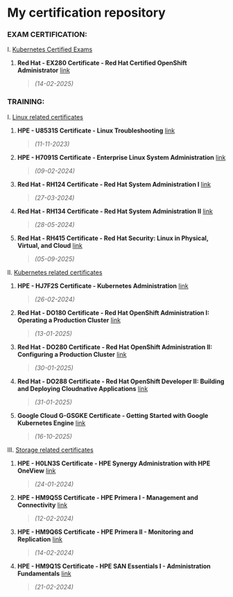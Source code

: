 # My certification repository

### EXAM CERTIFICATION:

I. [Kubernetes Certified Exams](/exams/Kubernetes)
1. **Red Hat - EX280 Certificate - Red Hat Certified OpenShift Administrator** [link](<./exams/Kubernetes/EX280 Certificate - Red Hat Certified OpenShift Administrator.pdf>)
    >*(14-02-2025)*

### TRAINING:

I. [Linux related certificates](./training/Linux)
1. **HPE - U8531S Certificate - Linux Troubleshooting** [link](<./training/Linux/U8531S Certificate - Linux Troubleshooting - Michał Walter.pdf>)
    >*(11-11-2023)*
2. **HPE - H7091S Certificate - Enterprise Linux System Administration** [link](<./training/Linux/H7091S Certificate - Enterprise Linux System Administration - Michał Walter.pdf>)
    >*(09-02-2024)*
3. **Red Hat - RH124 Certificate - Red Hat System Administration I** [link](<./training/Linux/RH124 Certificate - Red Hat System Administration I - Michał Walter.pdf>)
    >*(27-03-2024)*
4. **Red Hat - RH134 Certificate - Red Hat System Administration II** [link](<./training/Linux/RH134 Certificate - Red Hat System Administration II - Michał Walter.pdf>)
    >*(28-05-2024)*
5. **Red Hat - RH415 Certificate - Red Hat Security: Linux in Physical, Virtual, and Cloud** [link](<./training/Linux/RH415 Certificate - Red Hat Security - Linux in Physical Virtual and Cloud - Michał Walter.pdf>)
    >*(05-09-2025)*

II. [Kubernetes related certificates](./training/Kubernetes)
1. **HPE - HJ7F2S Certificate - Kubernetes Administration** [link](<./training/Kubernetes/HJ7F2S Certificate - Kubernetes Administration - Michał Walter.pdf>)
    >*(26-02-2024)*
2. **Red Hat - DO180 Certificate - Red Hat OpenShift Administration I: Operating a Production Cluster** [link](<./training/Kubernetes/DO180 Certificate - Red Hat OpenShift Administration I - Michał Walter.pdf>)
    >*(13-01-2025)*
3. **Red Hat - DO280 Certificate - Red Hat OpenShift Administration II: Configuring a Production Cluster** [link](<./training/Kubernetes/DO280 Certificate - Red Hat OpenShift Administration II - Michał Walter.pdf>)
    >*(30-01-2025)*
4. **Red Hat - DO288 Certificate - Red Hat OpenShift Developer II: Building and Deploying Cloudnative Applications** [link](<./training/Kubernetes/DO288 Certificate - Red Hat OpenShift Developer II - Michał Walter.pdf>)
    >*(31-01-2025)*
5. **Google Cloud G-GSGKE Certificate - Getting Started with Google Kubernetes Engine** [link](<./training/Kubernetes/G-GSGKE Certificate - Getting Started with GKE - Michał Walter.pdf>)
    >*(16-10-2025)*

III. [Storage related certificates](./training/Storage)
1. **HPE - H0LN3S Certificate - HPE Synergy Administration with HPE OneView** [link](<./training/Storage/H0LN3S Certificate - HPE Synergy Administration with HPE OneView - Michał Walter.pdf>)
    >*(24-01-2024)*
2. **HPE - HM9Q5S Certificate - HPE Primera I - Management and Connectivity** [link](<./training/Storage/HM9Q5S Certificate - HPE Primera I - Management and Connectivity - Michał Walter.pdf>)
    >*(12-02-2024)*
3. **HPE - HM9Q6S Certificate - HPE Primera II - Monitoring and Replication** [link](<./training/Storage/HM9Q6S Certificate - HPE Primera II - Monitoring and Replication - Michał Walter.pdf>)
    >*(14-02-2024)*
4. **HPE - HM9Q1S Certificate - HPE SAN Essentials I - Administration Fundamentals** [link](<./training/Storage/HM9Q1S Certificate - HPE SAN Essentials I - Administration Fundamentals - Michał Walter.pdf>)
    >*(21-02-2024)*
